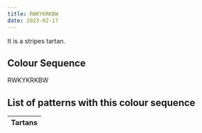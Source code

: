 ```yaml
---
title: RWKYKRKBW
date: 2023-02-17
---
```

<no value>

It is a <no value> stripes tartan.


## Colour Sequence
RWKYKRKBW

## List of patterns with this colour sequence

| Tartans |
|---------------|
